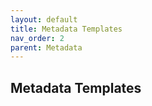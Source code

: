 ```yaml
---
layout: default
title: Metadata Templates
nav_order: 2
parent: Metadata
---
```


## Metadata Templates
